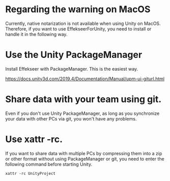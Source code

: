 # Regarding the warning on MacOS

Currently, native notarization is not available when using Unity on MacOS.
Therefore, if you want to use EffekseerForUnity, you need to install or handle it in the following way.

# Use the Unity PackageManager

Install Effekseer with PackageManager. This is the easiest way.

https://docs.unity3d.com/2019.4/Documentation/Manual/upm-ui-giturl.html

# Share data with your team using git.

Even if you don't use Unity PackageManager, as long as you synchronize your data with other PCs via git, you won't have any problems.

# Use xattr -rc.

If you want to share data with multiple PCs by compressing them into a zip or other format without using PackageManager or git, you need to enter the following command before starting Unity.

```
xattr -rc UnityProject
```
